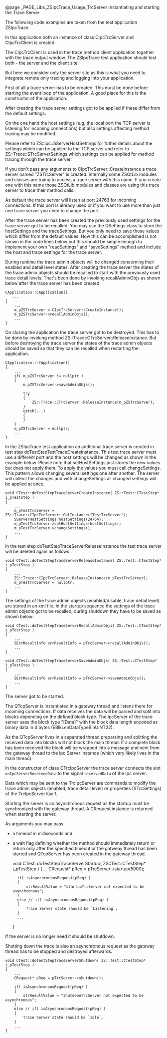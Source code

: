 @page _PAGE_Libs_ZSIpcTrace_Usage_TrcServer Instantiating and starting the Trace Server

The following code examples are taken from the test application ZSIpcTrace.

In this application both an instance of class CIpcTrcServer and CIpcTrcClient is created.

The CIpcTrcClient is used in the trace method client application together with the
trace output window. The ZSIpcTrace test application should test both - the server and
the client site.

But here we consider only the server site as this is what you need to integrate remote
only tracing and logging into your application.

First of all a trace server has to be created. This must be done before starting the
event loop of the application. A good place for this is the constructor of the application.

After creating the trace server settings got to be applied if these differ from the default settings.

On the one hand the host settings (e.g. the local port the TCP server is listening for incoming
connections) but also settings affecting method tracing may be modified.

Please refer to ZS::Ipc::SServerHostSettings for futher details about the settings which can be
applied to the TCP server and refer to ZS::Trace::STrcServerSettings which settings can be applied
for method tracing through the trace server.

If you don't pass any arguments to CIpcTrcServer::CreateInstance a trace server named "ZSTrcServer"
is created. Internally some ZSQtLib modules and classes are trying to access a trace server with this name.
If you create one with this name those ZSQtLib modules and classes are using this trace server to trace
their method calls.

As default the trace server will listen at port 24763 for incoming connections. If this port is
already used or if you want to use more than just one trace server you need to change the port.

After the trace server has been created the previously used settings for the trace server got to be recalled.
You may use the QSettings class to store the hostSettings and the traceSettings. But you only need to save
those values which differ from the default values. How this can be accomplished is not shown in the code
lines below but this should be simple enough to implement your own "readSettings" and "saveSettings" method
and include the host and trace settings for the trace server.

During runtime the trace admin objects will be changed concerning their enabled and detail level states.
After creating the trace server the states of the trace admin objects should be recalled to start with
the previously used trace detail levels. That's been done by invoking recallAdminObjs as shown below after
the trace server has been created.

    CApplication::CApplication() :
       ...
    {
        ...
        m_pZSTrcServer = CIpcTrcServer::CreateInstance();
        m_pZSTrcServer->recallAdminObjs();
        ...
    }

On closing the application the trace server got to be destroyed. This has to be done by invoking
method ZS::Trace::CTrcServer::ReleaseInstance. But before destroying the trace server the states of the
trace admin objects should be saved so that they can be recalled when restarting the application.

    CApplication::~CApplication()
    {
        ...
        if( m_pZSTrcServer != nullptr )
        {
            m_pZSTrcServer->saveAdminObjs();

            try
            {
                ZS::Trace::CTrcServer::ReleaseInstance(m_pZSTrcServer);
            }
            catch(...)
            {
            }
        }
        m_pZSTrcServer = nullptr;
        ...
    }

In the ZSIpcTrace test application an additional trace server is created in test step doTestStepTestTraceCreateInstance.
This test trace server must use a different port and the host settings will be changed as shown in the example below.
Please note that setHostSettings just stores the new values but does not apply them. To apply the values you must
call changeSettings. This pattern allows changing several settings one after another. The server will collect the
changes and with changeSettings all changed settings will be applied at once.

    void CTest::doTestStepTraceServerCreateInstance( ZS::Test::CTestStep* i_pTestStep )
    {
        ...
        m_pTestTrcServer = ZS::Trace::CIpcTrcServer::GetInstance("TestTrcServer");
        SServerHostSettings hostSettings(24764);
        m_pTestTrcServer->setHostSettings(hostSettings);
        m_pTestTrcServer->changeSettings();
        ...
    }

In the test step doTestStepTraceServerReleaseInstance the test trace server will be deleted again as follows.

    void CTest::doTestStepTraceServerReleaseInstance( ZS::Test::CTestStep* i_pTestStep )
    {
        ...
        ZS::Trace::CIpcTrcServer::ReleaseInstance(m_pTestTrcServer);
        m_pTestTrcServer = nullptr;
        ...
    }

The settings of the trace admin objects (enabled/disable, trace detail level) are stored in an xml file.
In the startup sequence the settings of the trace admin objects got to be recalled, during shutdown
they have to be saved as shown below:

    void CTest::doTestStepTraceServerRecallAdminObjs( ZS::Test::CTestStep* i_pTestStep )
    {
        ...
        SErrResultInfo errResultInfo = pTrcServer->recallAdminObjs();
        ...
    }

    void CTest::doTestStepTraceServerSaveAdminObjs( ZS::Test::CTestStep* i_pTestStep )
    {
        ...
        SErrResultInfo errResultInfo = pTrcServer->saveAdminObjs();
        ...
    }

The server got to be started.

The QTcpServer is instantiated in a gateway thread and listens there for incoming connections.
If data receives the data will be parsed and split into blocks depending on the defined block type.
The IpcServer of the trace server uses the block type "<Len>[Data]" with the block data length
encoded as binary data in 4 bytes (EBlkLenDataTypeBinUINT32).

As the QTcpServer lives in a separated thread preparsing and splitting the received data into blocks
will not block the main thread. If a complete block has been received the block will be wrapped into
a message and sent from the gateway thread to the Ipc Server instance (which very likely lives in
the main thread).

In the constructor of class CTrcIpcServer the trace server connects the slot `onIpcServerReceivedData`
to the signal `receivedData` of the Ipc server.

Data which may be sent to the TrcIpcServer are commands to modify the trace admin objects (enabled,
trace detail level) or properties (STrcSettings) of the TrcIpcServer itself.

Starting the server is an asynchronous request as the startup must be synchronized with the
gateway thread. A CRequest instance is returned when starting the server.

As arguments you may pass

- a timeout in milliseconds and
- a wait flag defining whether the method should immediately return or return only after
  the specified timeout or the gatweay thread has been started and QTcpServer has been
  created in the gateway thread.

    void CTest::doTestStepTraceServerStartup( ZS::Test::CTestStep* i_pTestStep )
    {
        ...
        CRequest* pReq = pTrcServer->startup(5000);

        if( isAsynchronousRequest(pReq) )
        {
            strResultValue = "startupTrcServer not expected to be asynchronous";
        }
        else // if( isAsynchronousRequest(pReq) )
        {
            Trace Server state should be `Listening`.
        }
        ...
    }

If the server is no longer need it should be shutdown.

Shutting down the trace is also an asynchronous request as the gateway thread has to be stopped
and destroyed afterwards.

    void CTest::doTestStepTraceServerShutdown( ZS::Test::CTestStep* i_pTestStep )
    {
        ...
        CRequest* pReq = pTrcServer->shutdown();

        if( isAsynchronousRequest(pReq) )
        {
            strResultValue = "shutdownTrcServer not expected to be asynchronous";
        }
        else // if( isAsynchronousRequest(pReq) )
        {
            Trace Server state should be `Idle`.
        }
        ...
    }

